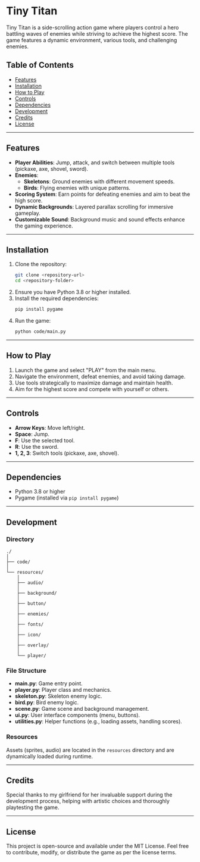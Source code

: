 # Tiny Titan

Tiny Titan is a side-scrolling action game where players control a hero battling waves of enemies while striving to achieve the highest score. The game features a dynamic environment, various tools, and challenging enemies.

## Table of Contents
- [Features](#features)
- [Installation](#installation)
- [How to Play](#how-to-play)
- [Controls](#controls)
- [Dependencies](#dependencies)
- [Development](#development)
- [Credits](#credits)
- [License](#license)

---

## Features
- **Player Abilities**: Jump, attack, and switch between multiple tools (pickaxe, axe, shovel, sword).
- **Enemies**:
  - **Skeletons**: Ground enemies with different movement speeds.
  - **Birds**: Flying enemies with unique patterns.
- **Scoring System**: Earn points for defeating enemies and aim to beat the high score.
- **Dynamic Backgrounds**: Layered parallax scrolling for immersive gameplay.
- **Customizable Sound**: Background music and sound effects enhance the gaming experience.

---

## Installation

1. Clone the repository:
   ```bash
   git clone <repository-url>
   cd <repository-folder>
   ```
2. Ensure you have Python 3.8 or higher installed.
3. Install the required dependencies:
   ```bash
   pip install pygame
   ```
4. Run the game:
   ```bash
   python code/main.py
   ```

---

## How to Play

1. Launch the game and select "PLAY" from the main menu.
2. Navigate the environment, defeat enemies, and avoid taking damage.
3. Use tools strategically to maximize damage and maintain health.
4. Aim for the highest score and compete with yourself or others.

---

## Controls
- **Arrow Keys**: Move left/right.
- **Space**: Jump.
- **F**: Use the selected tool.
- **R**: Use the sword.
- **1, 2, 3**: Switch tools (pickaxe, axe, shovel).

---

## Dependencies
- Python 3.8 or higher
- Pygame (installed via `pip install pygame`)

---

## Development

### Directory 

```
./
│
├── code/
│
└── resources/
    │
    ├── audio/
    │
    ├── background/
    │
    ├── button/
    │
    ├── enemies/
    │
    ├── fonts/
    │
    ├── icon/
    │
    ├── overlay/
    │
    └── player/
```


### File Structure
- **main.py**: Game entry point.
- **player.py**: Player class and mechanics.
- **skeleton.py**: Skeleton enemy logic.
- **bird.py**: Bird enemy logic.
- **scene.py**: Game scene and background management.
- **ui.py**: User interface components (menu, buttons).
- **utilities.py**: Helper functions (e.g., loading assets, handling scores).

### Resources
Assets (sprites, audio) are located in the `resources` directory and are dynamically loaded during runtime.

---

## Credits

Special thanks to my girlfriend for her invaluable support during the development process, helping with artistic choices and thoroughly playtesting the game.

---

## License
This project is open-source and available under the MIT License. Feel free to contribute, modify, or distribute the game as per the license terms.
